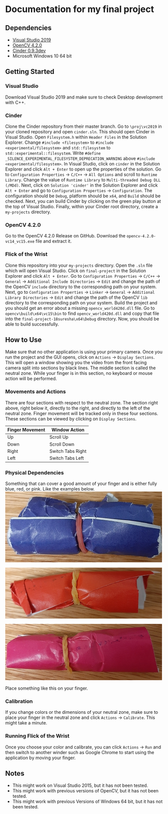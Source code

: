 # Documentation for my final project

## Dependencies

- [Visual Studio 2019](https://visualstudio.microsoft.com/downloads/)
- [OpenCV 4.2.0](https://github.com/opencv/opencv/releases/tag/4.2.0)
- [Cinder 0.9.3dev](https://github.com/cinder/Cinder/tree/master)
- Microsoft Windows 10 64 bit

## Getting Started
### Visual Studio
Download Visual Studio 2019 and make sure to check Desktop development with C++.
### Cinder
Clone the Cinder repository from their master branch. Go to `\proj\vc2019` in your cloned repository and open `cinder.sln`. This should open Cinder in Visual Studio. Open `Filesystem.h` within `Header Files` in the Solution Explorer. Change `#include <filesystem>` to `#include <experimental/filesystem>` and `std::filesystem` to `std::experimental::filesystem`. Write `#define _SILENCE_EXPERIMENTAL_FILESYSTEM_DEPRECATION_WARNING` above `#include <experimental/filesystem>`. In Visual Studio, click on `cinder` in the Solution Explorer and click `Alt + Enter` to open up the properties of the solution. Go to `Configuration Properties` -> `C/C++` -> `All Options` and scroll to `Runtime Library`. Change the value of `Runtime Library` to `Multi-threaded Debug DLL (/MDd)`. Next, click on `Solution 'cinder'` in the Solution Explorer and click `Alt + Enter` and go to `Configuration Properties` -> `Configuration`. The configuration should be `Debug`, platform should be `x64`, and `Build` should be checked. Next, you can build Cinder by clicking on the green play button at the top of Visual Studio. Finally, within your Cinder root directory, create a `my-projects` directory.
### OpenCV 4.2.0
Go to the OpenCV 4.2.0 Release on GitHub. Download the `opencv-4.2.0-vc14_vc15.exe` file and extract it.
### Flick of the Wrist
Clone this repository into your `my-projects` directory. Open the `.sln` file which will open Visual Studio. Click on `final-project` in the Solution Explorer and click `Alt + Enter`. Go to `Configuration Properties` -> `C/C++` -> `General` -> `Additional Include Directories` -> `Edit` and change the path of the OpenCV `include` directory to the corresponding path on your system. Next, go to `Configuration Properties` -> `Linker` -> `General` -> `Additional Library Directories` -> `Edit` and change the path of the OpenCV `lib` directory to the corresponding path on your system. Build the project and you should get an error about a missing `opencv_world420d.dll` file. Go to `opencv\build\x64\vc15\bin` to find `opencv_world420d.dll` and copy that file into the `final-project-18suresha\x64\Debug` directory. Now, you should be able to build successfully.
## How to Use
Make sure that no other application is using your primary camera. Once you run the project and the GUI opens, click on `Actions` -> `Display Sections`. This will open a window showing you the video from the front facing camera split into sections by black lines. The middle section is called the neutral zone. While your finger is in this section, no keyboard or mouse action will be performed.
### Movements and Actions
There are four sections with respect to the neutral zone. The section right above, right below it, directly to the right, and directly to the left of the neutral zone. Finger movement will be tracked only in these four sections. These sections can be viewed by clicking on `Display Sections`.

| Finger Movement       | Window Action                                               |
|-----------------------|-------------------------------------------------------------|
| Up                    | Scroll Up                                                   |
| Down                  | Scroll Down                                                 |
| Right                 | Switch Tabs Right                                           |
| Left                  | Switch Tabs Left                                            |

### Physical Dependencies
Something that can cover a good amount of your finger and is either fully blue, red, or pink. Like the examples below.
![](assets/blue.jpg)

![](assets/red.jpg)

![](assets/pink.jpg)

Place something like this on your finger.
### Calibration
If you change colors or the dimensions of your neutral zone, make sure to place your finger in the neutral zone and click `Actions` -> `Calibrate`. This might take a minute.
### Running Flick of the Wrist
Once you choose your color and calibrate, you can click `Actions` -> `Run` and then switch to another winder such as Google Chrome to start using the application by moving your finger.

## Notes

- This might work on Visual Studio 2015, but it has not been tested.
- This might work with previous versions of OpenCV, but it has not been tested.
- This might work with previous Versions of Windows 64 bit, but it has not been tested.
